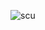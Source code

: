 ![scu](https://user-images.githubusercontent.com/102208188/203563716-2b741262-9a96-4d00-a4e1-2bf5c01f3e79.png)
